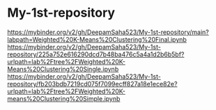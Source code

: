 # My-1st-repository
https://mybinder.org/v2/gh/DeepamSaha523/My-1st-repository/main?labpath=Weighted%20K-Means%20Clustering%20Final.ipynb
https://mybinder.org/v2/gh/DeepamSaha523/My-1st-repository/225a752e616290dcd7b48ba476c5a4a1d2b6b5bf?urlpath=lab%2Ftree%2FWeighted%20K-Means%20Clustering%20Single.ipynb
https://mybinder.org/v2/gh/DeepamSaha523/My-1st-repository/fb203bdb7219cd075f7099ecff827a18e1ece82e?urlpath=lab%2Ftree%2FWeighted%20K-means%20Clustering%20Simple.ipynb
